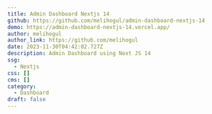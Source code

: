 ```yaml
---
title: Admin Dashboard Nextjs 14
github: https://github.com/melihogul/admin-dashboard-nextjs-14
demo: https://admin-dashboard-nextjs-14.vercel.app/
author: melihogul
author_link: https://github.com/melihogul
date: 2023-11-30T04:42:02.727Z
description: Admin Dashboard using Next JS 14
ssg:
  - Nextjs
css: []
cms: []
category:
  - Dashboard
draft: false
---
```

